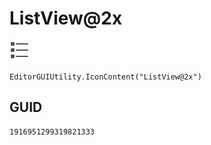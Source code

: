 # ListView@2x
![](/img/ListView@2x.png)

``` CSharp
EditorGUIUtility.IconContent("ListView@2x")
```
## GUID
```
1916951299319821333
```
